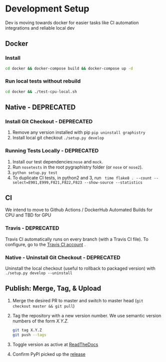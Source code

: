 # Development Setup

Dev is moving towards docker for easier tasks like CI automation integrations and reliable local dev

## Docker

### Install

```bash
cd docker && docker-compose build && docker-compose up -d
```
### Run local tests without rebuild

```bash
cd docker && ./test-cpu-local.sh
```


## Native - DEPRECATED
### Install Git Checkout - DEPRECATED

1. Remove any version installed with pip
    `pip uninstall graphistry`
2. Install local git checkout
	`./setup.py develop`

### Running Tests Locally - DEPRECATED

1. Install our test dependencies:`nose` and `mock`.
2. Run `nosetests` in the root pygraphistry folder (or `nose` or `nose2`).
3. `python setup.py test`
4. To duplicate CI tests, in python2 and 3, run ` time flake8 . --count --select=E901,E999,F821,F822,F823 --show-source --statistics`


## CI

We intend to move to Github Actions / DockerHub Automated Builds for CPU and TBD for GPU

### Travis - DEPRECATED

Travis CI automatically runs on every branch (with a Travis CI file). To configure, go to the [Travis CI account](https://travis-ci.org/graphistry/pygraphistry) .

### Native - Uninstall Git Checkout - DEPRECATED

Uninstall the local checkout (useful to rollback to packaged version) with `./setup.py develop --uninstall`

## Publish: Merge, Tag, & Upload

1. Merge the desired PR to master and switch to master head (`git checkout master && git pull`)

2. Tag the repository with a new version number. We use semantic version numbers of the form *X.Y.Z*.

	```sh
	git tag X.Y.Z
	git push --tags
	```

3. Toggle version as active at [ReadTheDocs](https://readthedocs.org/projects/pygraphistry/versions/)

4. Confirm PyPI picked up the [release](https://pypi.org/project/graphistry/)